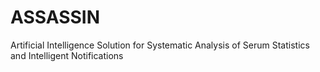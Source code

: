 # ASSASSIN
Artificial Intelligence Solution for Systematic Analysis of Serum Statistics and Intelligent Notifications
